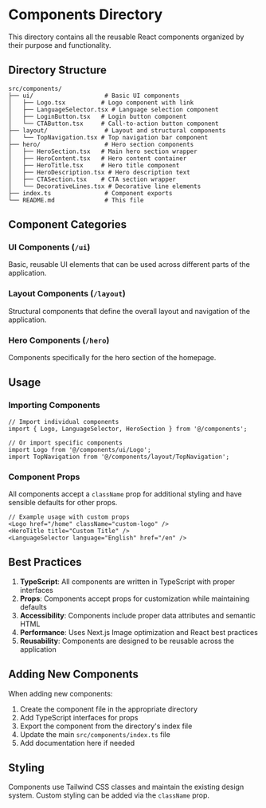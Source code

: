 # Components Directory

This directory contains all the reusable React components organized by their purpose and functionality.

## Directory Structure

```
src/components/
├── ui/                    # Basic UI components
│   ├── Logo.tsx          # Logo component with link
│   ├── LanguageSelector.tsx # Language selection component
│   ├── LoginButton.tsx   # Login button component
│   └── CTAButton.tsx     # Call-to-action button component
├── layout/                # Layout and structural components
│   └── TopNavigation.tsx # Top navigation bar component
├── hero/                  # Hero section components
│   ├── HeroSection.tsx   # Main hero section wrapper
│   ├── HeroContent.tsx   # Hero content container
│   ├── HeroTitle.tsx     # Hero title component
│   ├── HeroDescription.tsx # Hero description text
│   ├── CTASection.tsx    # CTA section wrapper
│   └── DecorativeLines.tsx # Decorative line elements
├── index.ts               # Component exports
└── README.md              # This file
```

## Component Categories

### UI Components (`/ui`)
Basic, reusable UI elements that can be used across different parts of the application.

### Layout Components (`/layout`)
Structural components that define the overall layout and navigation of the application.

### Hero Components (`/hero`)
Components specifically for the hero section of the homepage.

## Usage

### Importing Components

```tsx
// Import individual components
import { Logo, LanguageSelector, HeroSection } from '@/components';

// Or import specific components
import Logo from '@/components/ui/Logo';
import TopNavigation from '@/components/layout/TopNavigation';
```

### Component Props

All components accept a `className` prop for additional styling and have sensible defaults for other props.

```tsx
// Example usage with custom props
<Logo href="/home" className="custom-logo" />
<HeroTitle title="Custom Title" />
<LanguageSelector language="English" href="/en" />
```

## Best Practices

1. **TypeScript**: All components are written in TypeScript with proper interfaces
2. **Props**: Components accept props for customization while maintaining defaults
3. **Accessibility**: Components include proper data attributes and semantic HTML
4. **Performance**: Uses Next.js Image optimization and React best practices
5. **Reusability**: Components are designed to be reusable across the application

## Adding New Components

When adding new components:

1. Create the component file in the appropriate directory
2. Add TypeScript interfaces for props
3. Export the component from the directory's index file
4. Update the main `src/components/index.ts` file
5. Add documentation here if needed

## Styling

Components use Tailwind CSS classes and maintain the existing design system. Custom styling can be added via the `className` prop.
